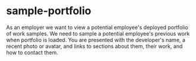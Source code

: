 # sample-portfolio

As an employer we want to view a potential employee's deployed portfolio of work samples. We need to sample a potential employee's previous work when portfolio is loaded. You are presented with the developer's name, a recent photo or avatar, and links to sections about them, their work, and how to contact them. 